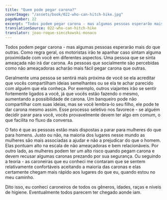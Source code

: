 ```yaml
---
title: "Quem pode pegar carona?"
coverImage: "/assets/book/022-who-can-hitch-hike.jpg"
pageNumber: 22
excerpt: "Todos podem pegar carona - mas algumas pessoas esperarão mais do que outras."
translationSource: 022-who-can-hitch-hike
translator: joao-roque-sieczkowski-monaco
---
```


Todos podem pegar carona - mas algumas pessoas esperarão mais do que outras. Como regra geral, os motoristas irão te apanhar caso sintam alguma proximidade com você em diferentes aspectos. Uma pessoa que se sinta ameaçada não irá dar carona. As pessoas que socialmente são percebidas como não ameaçadoras acharão mais fácil pegar carona que outras.

Geralmente uma pessoa se sentirá mais próxima de você se ela acreditar que vocês compartilham ideias semelhantes ou se ela te achar parecido com alguém que ela conheça. Por exemplo, outros viajantes irão se sentir fortemente ligados a você, já que vocês estão fazendo o mesmo, aumentando a possibilidade de carona. Um banqueiro pode não compartilhar com suas ideias, mas se você lembra-lo seu filho, ele pode te dar carona mesmo assim. Esse processo seletivo nos favorece - se alguém decidir parar para você, vocês provavelmente devem ter algo em comum, o que facilita no fluxo da conversa.

O fato é que as pessoas estão mais dispostas a parar para mulheres do que para homens. Justo ou não, na maioria dos lugares nesse mundo as mulheres são mais associadas a ajudar e não a prejudicar do que o homem. Elas pontuam alto na escala de não ameaçadoras e bem relacionáveis. Por outro lado, as mulheres podem ter um alto risco quando pegam carona e devem recusar algumas caronas prezando por sua segurança. Ou seguindo a teoria - as caroneiras que eu conheci me contaram que se sentem relativamente confortáveis aceitando a maioria das caronas e elas certamente chegam mais rápido aos lugares do que eu, quando estou no meu caminho.

Dito isso, eu conheci caroneiros de todos os gêneros, idades, raças e níveis de higiene. Eventualmente todos parecem ter chegado aonde iam.
